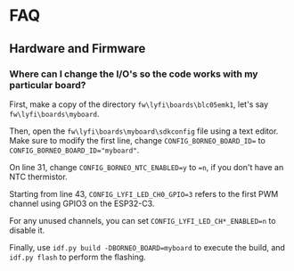 # FAQ

## Hardware and Firmware

### Where can I change the I/O's so the code works with my particular board?

First, make a copy of the directory `fw\lyfi\boards\blc05emk1`, let's say `fw\lyfi\boards\myboard`.

Then, open the `fw\lyfi\boards\myboard\sdkconfig` file using a text editor. Make sure to modify the first line, change `CONFIG_BORNEO_BOARD_ID=` to `CONFIG_BORNEO_BOARD_ID="myboard"`.

On line 31, change `CONFIG_BORNEO_NTC_ENABLED=y` to `=n`, if you don't have an NTC thermistor.

Starting from line 43, `CONFIG_LYFI_LED_CH0_GPIO=3` refers to the first PWM channel using GPIO3 on the ESP32-C3.

For any unused channels, you can set `CONFIG_LYFI_LED_CH*_ENABLED=n` to disable it.

Finally, use `idf.py build -DBORNEO_BOARD=myboard` to execute the build, and `idf.py flash` to perform the flashing.
